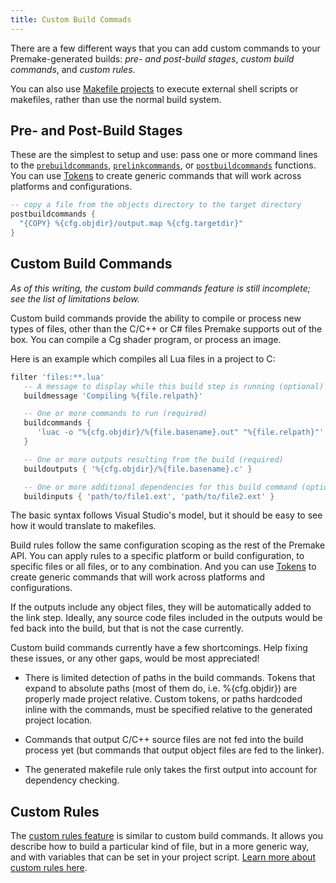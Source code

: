 ```yaml
---
title: Custom Build Commads
---
```


There are a few different ways that you can add custom commands to your Premake-generated builds: *pre- and post-build stages*, *custom build commands*, and *custom rules*.

You can also use [Makefile projects](Makefile-Projects.md) to execute external shell scripts or makefiles, rather than use the normal build system.

## Pre- and Post-Build Stages

These are the simplest to setup and use: pass one or more command lines to the [`prebuildcommands`](prebuildcommands.md), [`prelinkcommands`](prelinkcommands.md), or [`postbuildcommands`](postbuildcommands.md) functions. You can use [Tokens](Tokens.md) to create generic commands that will work across platforms and configurations.


```lua
-- copy a file from the objects directory to the target directory
postbuildcommands {
  "{COPY} %{cfg.objdir}/output.map %{cfg.targetdir}"
}
```

## Custom Build Commands

*As of this writing, the custom build commands feature is still incomplete; see the list of limitations below.*

Custom build commands provide the ability to compile or process new types of files, other than the C/C++ or C# files Premake supports out of the box. You can compile a Cg shader program, or process an image.

Here is an example which compiles all Lua files in a project to C:

```lua
filter 'files:**.lua'
   -- A message to display while this build step is running (optional)
   buildmessage 'Compiling %{file.relpath}'

   -- One or more commands to run (required)
   buildcommands {
      'luac -o "%{cfg.objdir}/%{file.basename}.out" "%{file.relpath}"'
   }

   -- One or more outputs resulting from the build (required)
   buildoutputs { '%{cfg.objdir}/%{file.basename}.c' }

   -- One or more additional dependencies for this build command (optional)
   buildinputs { 'path/to/file1.ext', 'path/to/file2.ext' }

```

The basic syntax follows Visual Studio's model, but it should be easy to see how it would translate to makefiles.

Build rules follow the same configuration scoping as the rest of the Premake API. You can apply rules to a specific platform or build configuration, to specific files or all files, or to any combination. And you can use [Tokens](Tokens.md) to create generic commands that will work across platforms and configurations.

If the outputs include any object files, they will be automatically added to the link step. Ideally, any source code files included in the outputs would be fed back into the build, but that is not the case currently.


Custom build commands currently have a few shortcomings. Help fixing these issues, or any other gaps, would be most appreciated!

* There is limited detection of paths in the build commands. Tokens that
  expand to absolute paths (most of them do, i.e. %{cfg.objdir}) are properly
  made project relative. Custom tokens, or paths hardcoded inline with the
  commands, must be specified relative to the generated project location.

* Commands that output C/C++ source files are not fed into the build
  process yet (but commands that output object files are fed to the
  linker).

* The generated makefile rule only takes the first output into account
  for dependency checking.


## Custom Rules ##

The [custom rules feature](Custom-Rules.md) is similar to custom build commands. It allows you describe how to build a particular kind of file, but in a more generic way, and with variables that can be set in your project script. [Learn more about custom rules here](Custom-Rules.md).
